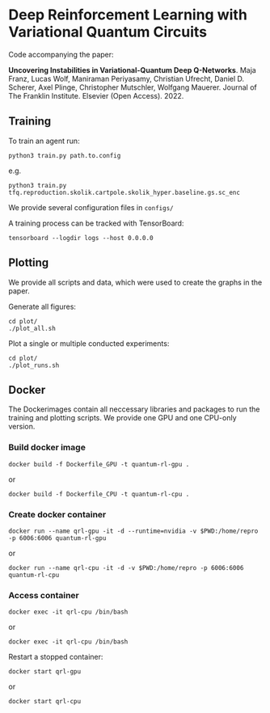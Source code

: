 # Deep Reinforcement Learning with Variational Quantum Circuits

Code accompanying the paper: 

**Uncovering Instabilities in Variational-Quantum Deep Q-Networks**.
Maja Franz, Lucas Wolf, Maniraman Periyasamy, Christian Ufrecht, Daniel D. Scherer, Axel Plinge, Christopher Mutschler, Wolfgang Mauerer.
Journal of The Franklin Institute. Elsevier (Open Access). 2022.

## Training

To train an agent run: 
```
python3 train.py path.to.config
```
e.g.
```
python3 train.py tfq.reproduction.skolik.cartpole.skolik_hyper.baseline.gs.sc_enc
```

We provide several configuration files in `configs/`

A training process can be tracked with TensorBoard:

`tensorboard --logdir logs --host 0.0.0.0`

## Plotting

We provide all scripts and data, which were used to create the graphs in the paper.

Generate all figures:
```
cd plot/
./plot_all.sh 
```

Plot a single or multiple conducted experiments:
```
cd plot/
./plot_runs.sh
```

##  Docker

The Dockerimages contain all neccessary libraries and packages to run the training and plotting scripts. We provide one GPU and one CPU-only version.

### Build docker image

```
docker build -f Dockerfile_GPU -t quantum-rl-gpu .
```

or

```
docker build -f Dockerfile_CPU -t quantum-rl-cpu .
```

### Create docker container

```
docker run --name qrl-gpu -it -d --runtime=nvidia -v $PWD:/home/repro -p 6006:6006 quantum-rl-gpu
```

or

```
docker run --name qrl-cpu -it -d -v $PWD:/home/repro -p 6006:6006 quantum-rl-cpu
```

### Access container

```
docker exec -it qrl-cpu /bin/bash
```

or 

```
docker exec -it qrl-cpu /bin/bash
```

Restart a stopped container:

```
docker start qrl-gpu
```

or

```
docker start qrl-cpu
```
